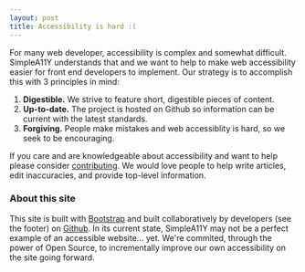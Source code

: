 ```yaml
---
layout: post
title: Accessibility is hard :(
---
```


For many web developer, accessibility is complex and somewhat difficult. SimpleA11Y understands that and we want to help to make web accessibility easier for front end developers to implement. Our strategy is to accomplish this with 3 principles in mind:

1. **Digestible.** We strive to feature short, digestible pieces of content.
1. **Up-to-date.** The project is hosted on Github so information can be current with the latest standards.
1. **Forgiving.** People make mistakes and web accessiblity is hard, so we seek to be encouraging.

If you care and are knowledgeable about accessibility and want to help please consider [contributing](https://github.com/davatron5000/simpleA11Y/blob/gh-pages/CONTRIBUTING.md). We would love people to help write articles, edit inaccuracies, and provide top-level information.

### About this site

This site is built with [Bootstrap](http://twitter.github.com/bootstrap/) and built collaboratively by developers (see the footer) on [Github](https://github.com/davatron5000/simpleA11Y). In its current state, SimpleA11Y may not be a perfect example of an accessible website&hellip; yet. We're commited, through the power of Open Source, to incrementally improve our own accessibility on the site going forward.
